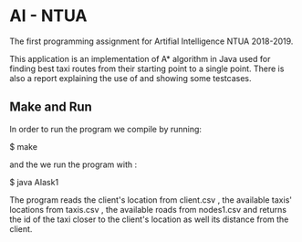 # AI - NTUA

The first programming assignment for Artifial Intelligence NTUA 2018-2019.

This application is an implementation of A* algorithm in Java used for finding best taxi routes from their starting point to a single point. There is also a report explaining the use of and showing some testcases.

## Make and Run 

In order to run the program we compile by running: 

$ make

and the we run the program with :

$ java AIask1

The program reads the client's location from client.csv , the available taxis' locations from taxis.csv , the available roads from nodes1.csv and returns the id of the taxi closer to the client's location as well its distance from the client.
